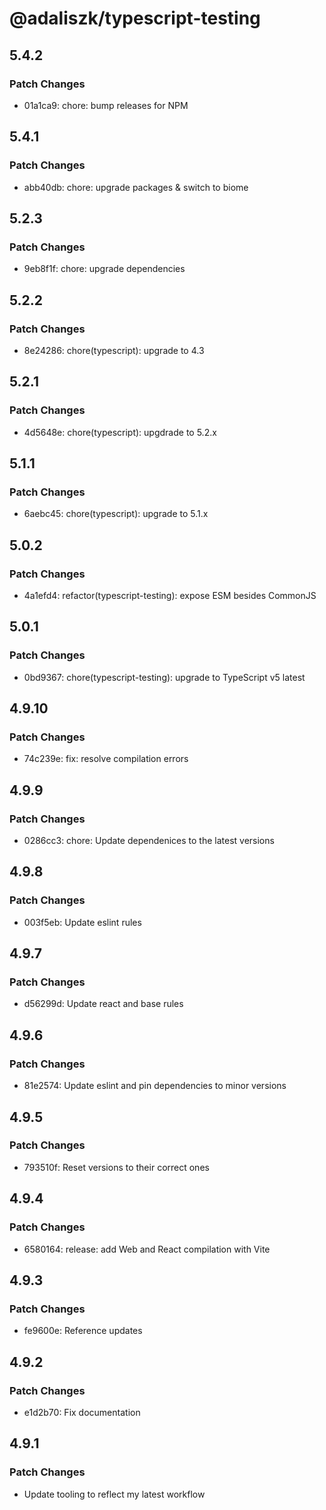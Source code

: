 # @adaliszk/typescript-testing

## 5.4.2

### Patch Changes

- 01a1ca9: chore: bump releases for NPM

## 5.4.1

### Patch Changes

- abb40db: chore: upgrade packages & switch to biome

## 5.2.3

### Patch Changes

- 9eb8f1f: chore: upgrade dependencies

## 5.2.2

### Patch Changes

- 8e24286: chore(typescript): upgrade to 4.3

## 5.2.1

### Patch Changes

- 4d5648e: chore(typescript): upgdrade to 5.2.x

## 5.1.1

### Patch Changes

- 6aebc45: chore(typescript): upgrade to 5.1.x

## 5.0.2

### Patch Changes

- 4a1efd4: refactor(typescript-testing): expose ESM besides CommonJS

## 5.0.1

### Patch Changes

- 0bd9367: chore(typescript-testing): upgrade to TypeScript v5 latest

## 4.9.10

### Patch Changes

- 74c239e: fix: resolve compilation errors

## 4.9.9

### Patch Changes

- 0286cc3: chore: Update dependenices to the latest versions

## 4.9.8

### Patch Changes

- 003f5eb: Update eslint rules

## 4.9.7

### Patch Changes

- d56299d: Update react and base rules

## 4.9.6

### Patch Changes

- 81e2574: Update eslint and pin dependencies to minor versions

## 4.9.5

### Patch Changes

- 793510f: Reset versions to their correct ones

## 4.9.4

### Patch Changes

- 6580164: release: add Web and React compilation with Vite

## 4.9.3

### Patch Changes

- fe9600e: Reference updates

## 4.9.2

### Patch Changes

- e1d2b70: Fix documentation

## 4.9.1

### Patch Changes

- Update tooling to reflect my latest workflow
